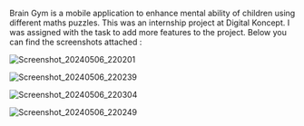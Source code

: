 Brain Gym is a mobile application to enhance mental ability of children using different maths puzzles. This was an internship project at Digital Koncept. I was assigned with the task to add more features to the project. Below you can find the screenshots attached : 


![Screenshot_20240506_220201](https://github.com/Sujal-3012/Maths-Puzzle-App---Intern/assets/110303512/8271d8d4-9acf-41fa-b7f9-c12b639ebe4a)

![Screenshot_20240506_220239](https://github.com/Sujal-3012/Maths-Puzzle-App---Intern/assets/110303512/f91f3e04-bbb4-45d0-a848-6012a5955665)

![Screenshot_20240506_220304](https://github.com/Sujal-3012/Maths-Puzzle-App---Intern/assets/110303512/5319bb3c-5217-458c-a4b9-7cd887971307)

![Screenshot_20240506_220249](https://github.com/Sujal-3012/Maths-Puzzle-App---Intern/assets/110303512/7361b16a-48f5-4e1d-ab51-571cf79519a9)

